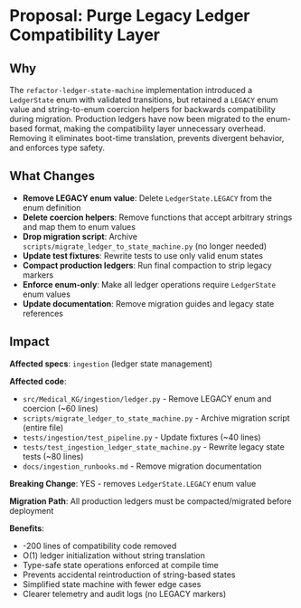 # Proposal: Purge Legacy Ledger Compatibility Layer

## Why

The `refactor-ledger-state-machine` implementation introduced a `LedgerState` enum with validated transitions, but retained a `LEGACY` enum value and string-to-enum coercion helpers for backwards compatibility during migration. Production ledgers have now been migrated to the enum-based format, making the compatibility layer unnecessary overhead. Removing it eliminates boot-time translation, prevents divergent behavior, and enforces type safety.

## What Changes

- **Remove LEGACY enum value**: Delete `LedgerState.LEGACY` from the enum definition
- **Delete coercion helpers**: Remove functions that accept arbitrary strings and map them to enum values
- **Drop migration script**: Archive `scripts/migrate_ledger_to_state_machine.py` (no longer needed)
- **Update test fixtures**: Rewrite tests to use only valid enum states
- **Compact production ledgers**: Run final compaction to strip legacy markers
- **Enforce enum-only**: Make all ledger operations require `LedgerState` enum values
- **Update documentation**: Remove migration guides and legacy state references

## Impact

**Affected specs**: `ingestion` (ledger state management)

**Affected code**:

- `src/Medical_KG/ingestion/ledger.py` - Remove LEGACY enum and coercion (~60 lines)
- `scripts/migrate_ledger_to_state_machine.py` - Archive migration script (entire file)
- `tests/ingestion/test_pipeline.py` - Update fixtures (~40 lines)
- `tests/test_ingestion_ledger_state_machine.py` - Rewrite legacy state tests (~80 lines)
- `docs/ingestion_runbooks.md` - Remove migration documentation

**Breaking Change**: YES - removes `LedgerState.LEGACY` enum value

**Migration Path**: All production ledgers must be compacted/migrated before deployment

**Benefits**:

- -200 lines of compatibility code removed
- O(1) ledger initialization without string translation
- Type-safe state operations enforced at compile time
- Prevents accidental reintroduction of string-based states
- Simplified state machine with fewer edge cases
- Clearer telemetry and audit logs (no LEGACY markers)
